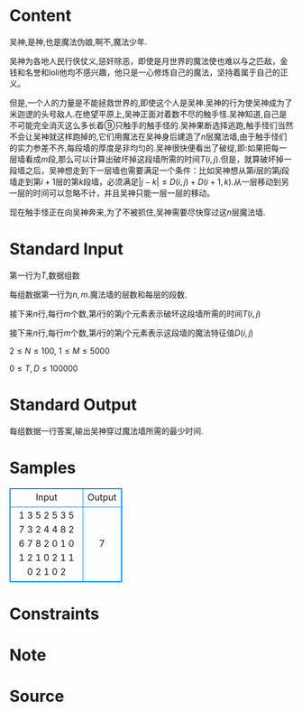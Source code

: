 
# Content

吴神,是神,也是魔法伪娘,啊不,魔法少年.

吴神为各地人民行侠仗义,惩奸除恶，即使是月世界的魔法使也难以与之匹敌，金钱和名誉和loli他均不感兴趣，他只是一心修炼自己的魔法，坚持着属于自己的正义。

但是,一个人的力量是不能拯救世界的,即使这个人是吴神.吴神的行为使吴神成为了米迦逻的头号敌人.在绝望平原上,吴神正面对着数不尽的触手怪.吴神知道,自己是不可能完全消灭这么多长着⑨只触手的触手怪的.吴神果断选择逃跑,触手怪们当然不会让吴神就这样跑掉的,它们用魔法在吴神身后建造了$n$层魔法墙,由于触手怪们的实力参差不齐,每段墙的厚度是非均匀的.吴神很快便看出了破绽,即:如果把每一层墙看成$m$段,那么可以计算出破坏掉这段墙所需的时间$T(i,j)$.但是，就算破坏掉一段墙之后，吴神想走到下一层墙也需要满足一个条件：比如吴神想从第$i$层的第$j$段墙走到第$i+1$层的第$k$段墙，必须满足$|j-k|\leq D(i,j)+D(i+1,k)$.从一层移动到另一层的时间可以忽略不计，并且吴神只能一层一层的移动。

现在触手怪正在向吴神奔来,为了不被抓住,吴神需要尽快穿过这$n$层魔法墙.

# Standard Input

第一行为$T$,数据组数

每组数据第一行为$n,m$.魔法墙的层数和每层的段数.

接下来$n$行,每行$m$个数,第$i$行的第$j$个元素表示破坏这段墙所需的时间$T(i,j)$

接下来$n$行,每行$m$个数,第$i$行的第$j$个元素表示这段墙的魔法特征值$D(i,j)$

$2\leq N\leq 100$, $1\leq M\leq 5000$
 
$0\leq T,D\leq 100000$

# Standard Output

每组数据一行答案,输出吴神穿过魔法墙所需的最少时间.

# Samples

<style>
        table,table tr th, table tr td { border:1px solid #0094ff; }
        table { width: 200px; min-height: 25px; line-height: 25px; text-align: center; border-collapse: collapse;}   
    </style>
<table>
	<tr>
		<td>Input</td>
		<td>Output</td>
	</tr>
<tr><td>1
3 5 
2 5 3 5 7 
3 2 4 4 8 
2 6 7 8 2 
0 1 0 1 2 
1 0 2 1 1 
0 2 1 0 2</td><td>7</td></tr></table>


# Constraints



# Note



# Source


